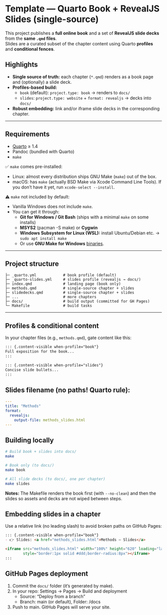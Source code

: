 # Template — Quarto Book + RevealJS Slides (single-source)

This project publishes a **full online book** and a set of **RevealJS slide decks** from the **same `.qmd` files**.  
Slides are a curated subset of the chapter content using Quarto **profiles** and **conditional fences**.

## Highlights

- **Single source of truth:** each chapter (`*.qmd`) renders as a book page and (optionally) a slide deck.
- **Profiles-based build:**
  - `book` (default): `project.type: book` → renders to `docs/`
  - `slides`: `project.type: website` + `format: revealjs` → decks into `docs/`
- **Robust embedding:** link and/or iframe slide decks in the corresponding chapter.

---

## Requirements

- [Quarto](https://quarto.org) ≥ 1.4  
- Pandoc (bundled with Quarto)
- `make`

✅ `make` comes pre-installed:

- Linux: almost every distribution ships GNU Make (`make`) out of the box.
- macOS: has `make` (actually BSD Make via Xcode Command Line Tools). If you don’t have it yet, run `xcode-select --install`.

⚠️ `make` not included by default:

- Vanilla Windows does not include `make`.
- You can get it through:
  - **Git for Windows / Git Bash** (ships with a minimal `make` on some installs)
  - **MSYS2** (pacman -S make) or **Cygwin**
  - **Windows Subsystem for Linux (WSL):** install Ubuntu/Debian etc. → `sudo apt install make`
  - Or use **GNU Make for Windows** [binaries](https://gnuwin32.sourceforge.net/packages/make.htm).


---

## Project structure

```
├─ _quarto.yml            # book profile (default)
├─ _quarto-slides.yml     # slides profile (revealjs → docs/)
├─ index.qmd              # landing page (book only)
├─ methods.qmd            # single-source chapter + slides
├─ slidedecks.qmd         # single-source chapter + slides
├─ ...                    # more chapters
├─ docs/                  # build output (committed for GH Pages)
└─ Makefile               # build tasks
```

---

## Profiles & conditional content

In your chapter files (e.g., `methods.qmd`), gate content like this:

```markdown
::: {.content-visible when-profile="book"}
Full exposition for the book...
:::

::: {.content-visible when-profile="slides"}
Concise slide bullets...
:::
```
## Slides filename (no paths! Quarto rule):

```yaml
---
title: "Methods"
format:
  revealjs:
    output-file: methods_slides.html
---
```

## Building locally

```bash
# Build book + slides into docs/
make

# Book only (to docs/)
make book

# All slide decks (to docs/, one per chapter)
make slides
```



**Notes:** The Makefile renders the book first (with `--no-clean`) and then the slides so assets and decks are not wiped between steps.



## Embedding slides in a chapter
Use a relative link (no leading slash) to avoid broken paths on GitHub Pages:

```markdown
::: {.content-visible when-profile="book"}
- 👉 Slides: <a href="methods_slides.html">Methods — Slides</a>

<iframe src="methods_slides.html" width="100%" height="620" loading="lazy"
        style="border:1px solid #ddd;border-radius:8px"></iframe>
:::
```

## GitHub Pages deployment

1. Commit the `docs/` folder (it’s generated by make).
2.	In your repo: Settings → Pages → Build and deployment
    - Source: “Deploy from a branch”
	- Branch: main (or default), Folder: /docs
3.	Push to main. GitHub Pages will serve your site.
